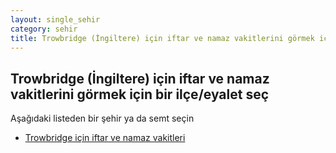 ```yaml
---
layout: single_sehir
category: sehir
title: Trowbridge (İngiltere) için iftar ve namaz vakitlerini görmek için bir ilçe/eyalet seç
---
```



## Trowbridge (İngiltere) için iftar ve namaz vakitlerini görmek için bir ilçe/eyalet seç

Aşağıdaki listeden bir şehir ya da semt seçin


* [Trowbridge için iftar ve namaz vakitleri](/iftar.html?sehir=Trowbridge&ulke=İngiltere&state=Trowbridge)

